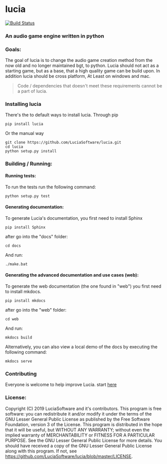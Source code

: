 # lucia

[![Build Status](https://travis-ci.com/luciasoftware/lucia.svg?branch=master)](https://travis-ci.com/luciasoftware/lucia)

### An audio game engine written in python

### Goals:
The goal of lucia is to change the audio game creation method from the now old and no longer maintained bgt, to python.
Lucia should not act as a starting game, but as a base, that a high quality game can be build upon.
In addition lucia should be cross platform, At Least on windows and mac.
> Code / dependencies that doesn't meet these requirements cannot be a part of lucia.

### Installing lucia
There's the to default ways to install lucia.
Through pip

```
pip install lucia
```

Or the manual way

```
git clone https://github.com/LuciaSoftware/lucia.git
cd lucia
python setup.py install
```


### Building / Running:
#### Running tests:
To run the tests run the following command:
```
python setup.py test
```

#### Generating documentation:
To generate Lucia's documentation, you first need to install Sphinx

```
pip install Sphinx
```

after go into the "docs" folder:
```
cd docs
```

And run:
```
./make.bat
```


#### Generating the advanced documentation and use cases (web):
To generate the web documentation (the one found in "web") you first need to install mkdocs.

```
pip install mkdocs
```

after go into the "web" folder:

```
cd web
```

And run:

```
mkdocs build
```


Alternatively, you can also view a local demo of the docs by executing the following command:

```
mkdocs serve
```


### Contributing

Everyone is welcome to help improve Lucia. start [here](https://github.com/luciasoftware/lucia/blob/master/contributing.md)



### License:

Copyright (C) 2019  LuciaSoftware and it's contributors.
This program is free software: you can redistribute it and/or modify
it under the terms of the GNU Lesser General Public License as published by
the Free Software Foundation, version 3 of the License.
This program is distributed in the hope that it will be useful,
but WITHOUT ANY WARRANTY; without even the implied warranty of
MERCHANTABILITY or FITNESS FOR A PARTICULAR PURPOSE.  See the
GNU Lesser General Public License for more details.
You should have received a copy of the GNU Lesser General Public License
along with this program.  If not, see https://github.com/LuciaSoftware/lucia/blob/master/LICENSE.
